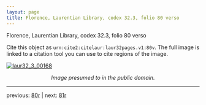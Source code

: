 ```yaml
---
layout: page
title: Florence, Laurentian Library, codex 32.3, folio 80 verso
---
```


Florence, Laurentian Library, codex 32.3, folio 80 verso

Cite this object as `urn:cite2:citelaur:laur32pages.v1:80v`.  The full image is linked to a citation tool you can use to cite regions of the image.

[![laur32_3_00168](http://www.homermultitext.org/iipsrv?IIIF=/project/homer/pyramidal/deepzoom/citelaur/laur32imgs/v1/laur32_3_00168.tif/full/800,/0/default.jpg)](http://www.homermultitext.org/ict2/?urn=urn:cite2:citelaur:laur32imgs.v1:laur32_3_00168) 

<p style="text-align: center; font-style: italic;">Image presumed to in the public domain.</p>

---

previous: [80r](../80r/) | next: [81r](../81r/)